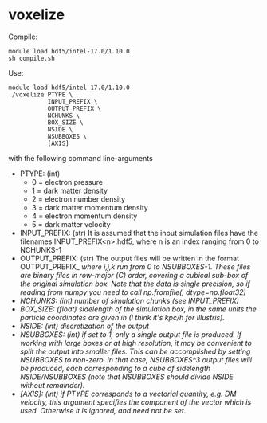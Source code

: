 # voxelize

Compile:
```shell
module load hdf5/intel-17.0/1.10.0
sh compile.sh
```

Use:
```shell
module load hdf5/intel-17.0/1.10.0
./voxelize PTYPE \
           INPUT_PREFIX \
           OUTPUT_PREFIX \
           NCHUNKS \
           BOX_SIZE \
           NSIDE \
           NSUBBOXES \
           [AXIS]
```
with the following command line-arguments
* PTYPE: (int)
    * 0 = electron pressure
    * 1 = dark matter density
    * 2 = electron number density
    * 3 = dark matter momentum density
    * 4 = electron momentum density
    * 5 = dark matter velocity
* INPUT_PREFIX: (str) It is assumed that the input simulation files have the filenames
                      INPUT_PREFIX\<n\>.hdf5, where n is an index ranging from 0 to NCHUNKS-1
* OUTPUT_PREFIX: (str) The output files will be written in the format
                       OUTPUT_PREFIX_<i>_<j>_<k> where i,j,k run from 0 to NSUBBOXES-1.
                       These files are binary files in row-major (C) order, covering a cubical
                       sub-box of the original simulation box.
                       Note that the data is single precision, so if reading from numpy you need to
                       call np.fromfile(<fname>, dtype=np.float32)
* NCHUNKS: (int) number of simulation chunks (see INPUT_PREFIX)
* BOX_SIZE: (float) sidelength of the simulation box, in the same units the particle coordinates are given
                    in (I think it's kpc/h for Illustris).
* NSIDE: (int) discretization of the output
* NSUBBOXES: (int) if set to 1, only a single output file is produced.
                   If working with large boxes or at high resolution, it may be convenient to split the
                   output into smaller files.
                   This can be accomplished by setting NSUBBOXES to non-zero.
                   In that case, NSUBBOXES^3 output files will be produced,
                   each corresponding to a cube of sidelength NSIDE/NSUBBOXES
                   (note that NSUBBOXES should divide NSIDE without remainder).
* [AXIS]: (int) if PTYPE corresponds to a vectorial quantity, e.g. DM velocity,
                this argument specifies the component of the vector which is used.
                Otherwise it is ignored, and need not be set.
